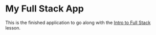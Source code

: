 # My Full Stack App

This is the finished application to go along with the [Intro to Full Stack](https://github.com/w3cj/intro-full-stack) lesson.